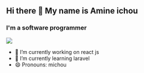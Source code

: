 ## Hi there 👋 My name is Amine ichou 
### I'm a software programmer


<img src="https://media.giphy.com/media/88zFtljrXcHbhIhet8/giphy.gif">


- 🔭 I’m currently working on react js
- 🌱 I’m currently learning laravel
- 😄 Pronouns: michou
